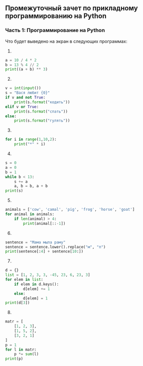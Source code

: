 ## Промежуточный зачет по прикладному программированию на Python

### Часть 1: Программирование на Python

Что будет выведено на экран в следующих программах:

1. 
```python
a = 10 / 4 * 2
b = 13 % 4 // 2
print((a + b) ** 3)
```
2.
```python
v = int(input())
s = "Вася любит {0}"
if v and not True:
    print(s.format("кодить"))
elif v or True:
    print(s.format("спать"))
else:
    print(s.format("гулять"))
```
3.
```python
for i in range(1,10,2):
    print("*" * i)
```
4.
```python
s = 0
a = 0
b = 1
while b < 13:
    s += a
    a, b = b, a + b
print(s)
```
5.
```python
animals = ['cow', 'camal', 'pig', 'frog', 'horse', 'goat']
for animal in animals:
    if len(animal) > 4:
        print(animal[::-1])
```
6.
```python
sentence = "Мама мыла раму"
sentence = sentence.lower().replace("м", "п")
print(sentence[:4] + sentence[10:])
```
7.
```python
d = {}
list = [1, 2, 3, 3, -45, 23, 6, 23, 3]
for elem in list:
    if elem in d.keys():
        d[elem] += 1
    else:
        d[elem] = 1
print(d[3])
```
8.
```python
matr = [
    [1, 2, 3],
    [1, 5, 2],
    [3, 2, 1]
]
p = 1
for l in matr:
    p *= sum(l)
print(p)
```






